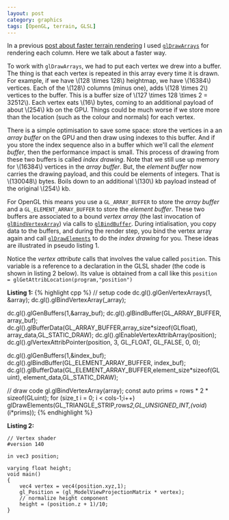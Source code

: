 ```yaml
---
layout: post
category: graphics
tags: [OpenGL, terrain, GLSL]
---
```

In a previous <a href="{% post_url 2013-07-29-faster-terrain-rendering %}">post about faster terrain rendering</a> I used [`glDrawArrays`](http://www.opengl.org/wiki/GLAPI/glDrawArrays) for rendering each column.  Here we talk about a faster way.

To work with `glDrawArrays`, we had to put each vertex we drew into a buffer. The thing is that each vertex is repeated in this array every time it is drawn.  For example, if we have  \\(128 \times 128\\) heightmap, we have \\(16384\\) vertices.  Each of the \\(128\\) columns (minus one), adds \\(128 \times 2\\) vertices to the buffer.  This is a buffer size of \\(127 \times 128 \times 2 = 32512\\).  Each vertex eats \\(16\\) bytes, coming to an additional payload of about \\(254\\) kb on the GPU.  Things could be much worse if we store more than the location (such as the colour and normals) for each vertex.

There is a simple optimisation to save some space: store the vertices in a an _array buffer_ on the GPU and then draw using indexes to this buffer.  And if you store the index sequence also in a buffer which we'll call the _element buffer_, then the performance impact is small.  This process of drawing from these two buffers is called _index drawing_.   Note that we still use up memory for \\(16384\\) vertices in the _array buffer_.  But, the _element buffer_ now carries the drawing payload, and this could be elements of integers.  That is \\(130048\\) bytes.  Boils down to an additional \\(130\\) kb payload instead of the original \\(254\\) kb.

For OpenGL this means you use a `GL_ARRAY_BUFFER` to store the _array buffer_ and a `GL_ELEMENT_ARRAY_BUFFER` to store the _element buffer_. These two buffers are associated to a bound _vertex array_ (the last invocation of [`glBindVertexArray`](http://www.opengl.org/wiki/GLAPI/glBindVertexArray)) via calls to [`glBindBuffer`](http://www.opengl.org/wiki/GLAPI/glBindBuffer).  During intialisation, you copy data to the buffers, and during the render step, you bind the vertex array again and call [`glDrawElements`](http://www.opengl.org/wiki/GLAPI/glDrawElements) to do the _index drawing_ for you.  These ideas are illustrated in pseudo listing 1.

Notice the _vertex attribute_ calls that involves the value called `position`.  This variable is a reference to a declaration in the GLSL shader (the code is shown in listing 2 below).  Its value is obtained from a call like this `position = glGetAttribLocation(program,"position")`

**Listing 1:**
{% highlight cpp %}
// setup code
dc.gl().glGenVertexArrays(1, &array);
dc.gl().glBindVertexArray(_array);

dc.gl().glGenBuffers(1,&array_buf);
dc.gl().glBindBuffer(GL_ARRAY_BUFFER, array_buf);  
dc.gl().glBufferData(GL_ARRAY_BUFFER,array_size*sizeof(GLfloat), array_data,GL_STATIC_DRAW);
dc.gl().glEnableVertexAttribArray(position);
dc.gl().glVertexAttribPointer(position, 3, GL_FLOAT, GL_FALSE, 0, 0);

dc.gl().glGenBuffers(1,&index_buf);
dc.gl().glBindBuffer(GL_ELEMENT_ARRAY_BUFFER, index_buf);  
dc.gl().glBufferData(GL_ELEMENT_ARRAY_BUFFER,element_size*sizeof(GLuint), element_data,GL_STATIC_DRAW);

// draw code
gl.glBindVertexArray(array);
const auto prims = rows * 2 * sizeof(GLuint);
for (size_t i = 0; i < cols-1;i++)
	glDrawElements(GL_TRIANGLE_STRIP,rows*2,GL_UNSIGNED_INT,(void*)(i*prims));
{% endhighlight %}

**Listing 2:**

	// Vertex shader
	#version 140

	in vec3 position;

	varying float height;
	void main()
	{
		vec4 vertex = vec4(position.xyz,1);
		gl_Position = (gl_ModelViewProjectionMatrix * vertex);
		// normalize height component
		height = (position.z + 1)/10;
	}
